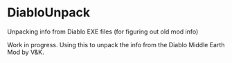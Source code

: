 # DiabloUnpack
Unpacking info from Diablo EXE files (for figuring out old mod info)

Work in progress. Using this to unpack the info from the Diablo Middle Earth Mod by V&K.
